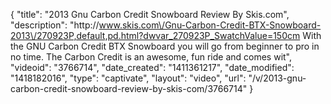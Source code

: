 {
    "title": "2013 Gnu Carbon Credit Snowboard Review By Skis.com",
    "description": "http:\/\/www.skis.com\/Gnu-Carbon-Credit-BTX-Snowboard-2013\/270923P,default,pd.html?dwvar_270923P_SwatchValue=150cm  With the GNU Carbon Credit BTX Snowboard you will go from beginner to pro in no time. The Carbon Credit is an awesome, fun ride and comes wit",
    "videoid": "3766714",
    "date_created": "1411361217",
    "date_modified": "1418182016",
    "type": "captivate",
    "layout": "video",
    "url": "\/v\/2013-gnu-carbon-credit-snowboard-review-by-skis-com\/3766714"
}